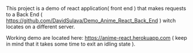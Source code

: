 This project is a demo of react application( front end ) that makes requests to a Back End ( https://github.com/DavidSulava/Demo_Anime_React_Back_End ) witch locates on a different server.

Working demo are located here: https://anime-react.herokuapp.com ( keep in mind that it takes some time to exit an idling state ).



